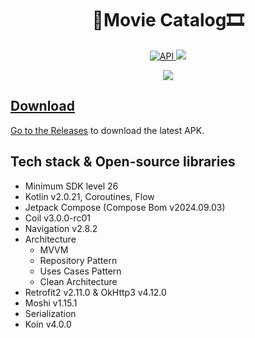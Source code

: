 <h1 align="center">🎥Movie Catalog🎞️</h1>

<p align="center">
  <a href="https://android-arsenal.com/api?level=26"><img alt="API" src="https://img.shields.io/badge/API-26%2B-brightgreen.svg?style=flat"/>
    <a href="https://github.com/normss/MovieCatalogApp/releases"><img src="https://img.shields.io/badge/APK-Universal-044d29.svg?logo=android"/>
</p>

<p align="center">
  <a href = "https://normno.ru/"><img src="https://github.com/user-attachments/assets/74598e9a-c222-4209-987f-9adecf270359">
</p>

## Download
Go to the [Releases](https://github.com/normss/MovieCatalogApp/releases) to download the latest APK.

## Tech stack & Open-source libraries
* Minimum SDK level 26
* Kotlin v2.0.21, Coroutines, Flow
* Jetpack Compose (Compose Bom v2024.09.03)
* Coil v3.0.0-rc01
* Navigation v2.8.2
* Architecture
  * MVVM
  * Repository Pattern
  * Uses Cases Pattern
  * Clean Architecture
* Retrofit2 v2.11.0 & OkHttp3 v4.12.0
* Moshi v1.15.1
* Serialization
* Koin v4.0.0

